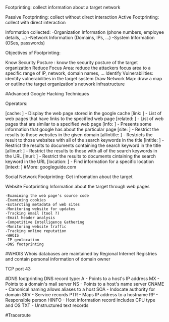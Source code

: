 Footprinting: collect information about a target network

Passive Footprinting: collect without direct interaction
Active Footprinting: collect with direct interaction

Information collected:
	-Organization Information (phone numbers, employee details, ...)
	-Network Information (Domains, IPs, ...)
	-System Information (OSes, passwords)

Objectives of Footprinting:

Know Security Posture :
	know the security posture of the target organization
Reduce Focus Area:
	reduce the attackers focus area to a specific range of IP, network,
	domain names, ...
Identify Vulnerabilities:
	identify vulnerabilities in the target system
Draw Network Map:
	draw a map or outline the target organization's network 
	infrastructure

#Advanced Google Hacking Techniques

Operators:

[cache: ] - Display the web page stored in the google cache
[link: ] - List of web pages that have links to the specified web page
[related: ] - List of web pages that are similar to a specified web page
[info: ] - Presents some information that google has about the particular page
[site: ] - Restrict the results to those websites in the given domain
[allintitle: ] - Restricts the result to those websites with all of the
		 search  keywords in the title
[intitle: ] - Restrict the results to documents containing the search keyword
	      in the title 
[allinurl: ] - Restrict the results to those with all of the search keywords
	       in the URL
[inurl: ] - Restrict the results to documents cintaining the search keyword
	    in the URL
[location: ] - Find information for a specific location
[intext: ]
#More: googleguide.com

Social Network Footprinting:
	Get infromation about the target

Website Footprinting
	Information about the target through web pages
	
	-Examining the web page's source code
	-Examining cookies
	-Extarcting metadata of web sites
	-Monitoring website for updates
	-Tracking email (tool ?)
	-Email header analysis
	-Competitive Intelligence Gathering
	-Monitoring website traffic
	-Tracking online reputation
	-WHOIS
	-IP geolocation
	-DNS footprinting 


#WHOIS
Whois databases are maintained by Regional Internet Registries and
contain personal information of domain owner

TCP port 43

#DNS footprinting
DNS record type:
	A - Points to a host's IP address
	MX - Points to a domain's mail server
	NS - Points to a host's name server
	CNAME - Canonical naming allows aliases to a host
	SOA - Indocate authority for domain
	SRV - Service records
	PTR - Maps IP address to a hostname
	RP - Responsible person
	HINFO - Host information record includes CPU type and OS
	TXT - Unstructured text records

#Traceroute
